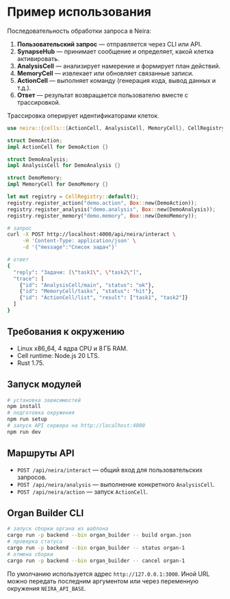 # Пример использования

<!-- neira:meta
id: NEI-20250904-120950-usage-cell-registry
intent: docs
summary: Добавлен пример с CellRegistry и уточнён runtime.
-->

Последовательность обработки запроса в Neira:

1. **Пользовательский запрос** — отправляется через CLI или API.
2. **SynapseHub** — принимает сообщение и определяет, какой клетка активировать.
3. **AnalysisCell** — анализирует намерение и формирует план действий.
4. **MemoryCell** — извлекает или обновляет связанные записи.
5. **ActionCell** — выполняет команду (генерация кода, вывод данных и т.д.).
6. **Ответ** — результат возвращается пользователю вместе с трассировкой.

Трассировка оперирует идентификаторами клеток.

```rust
use neira::{cells::{ActionCell, AnalysisCell, MemoryCell}, CellRegistry};

struct DemoAction;
impl ActionCell for DemoAction {}

struct DemoAnalysis;
impl AnalysisCell for DemoAnalysis {}

struct DemoMemory;
impl MemoryCell for DemoMemory {}

let mut registry = CellRegistry::default();
registry.register_action("demo.action", Box::new(DemoAction));
registry.register_analysis("demo.analysis", Box::new(DemoAnalysis));
registry.register_memory("demo.memory", Box::new(DemoMemory));
```

```bash
# запрос
curl -X POST http://localhost:4000/api/neira/interact \
     -H 'Content-Type: application/json' \
     -d '{"message":"Список задач"}'

# ответ
{
  "reply": "Задачи: [\"task1\", \"task2\"]",
  "trace": [
    {"id": "AnalysisCell/main", "status": "ok"},
    {"id": "MemoryCell/tasks", "status": "hit"},
    {"id": "ActionCell/list", "result": ["task1", "task2"]}
  ]
}
```

## Требования к окружению

- Linux x86_64, 4 ядра CPU и 8 ГБ RAM.
- Cell runtime: Node.js 20 LTS.
- Rust 1.75.

## Запуск модулей

```bash
# установка зависимостей
npm install
# подготовка окружения
npm run setup
# запуск API сервера на http://localhost:4000
npm run dev
```

## Маршруты API

- `POST /api/neira/interact` — общий вход для пользовательских запросов.
- `POST /api/neira/analysis` — выполнение конкретного `AnalysisCell`.
- `POST /api/neira/action` — запуск `ActionCell`.

## Organ Builder CLI

```bash
# запуск сборки органа из шаблона
cargo run -p backend --bin organ_builder -- build organ.json
# проверка статуса
cargo run -p backend --bin organ_builder -- status organ-1
# отмена сборки
cargo run -p backend --bin organ_builder -- cancel organ-1
```

По умолчанию используется адрес `http://127.0.0.1:3000`. Иной URL можно
передать последним аргументом или через переменную окружения
`NEIRA_API_BASE`.
